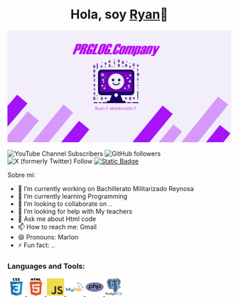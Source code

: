 <div align="center">
<h1>Hola, soy <a href='nadaxd'>Ryan</a>👋</h1>
</div>

<img src="banner.jpg">

![YouTube Channel Subscribers](https://img.shields.io/youtube/channel/subscribers/UCVxVhwzACCEodW3PCduV1Og)
![GitHub followers](https://img.shields.io/github/followers/13k13k13)
![X (formerly Twitter) Follow](https://img.shields.io/twitter/follow/RyanMaldonadoFF)
[![Static Badge](https://img.shields.io/badge/Facebook-3D88E3)](https://www.facebook.com/profile.php?id=61567334735338)




Sobre mi:

- 🔭 I’m currently working on Bachillerato Militarizado Reynosa
- 🌱 I’m currently learning Programming
- 👯 I’m looking to collaborate on ..
- 🤔 I’m looking for help with My teachers
- 💬 Ask me about Html code
- 📫 How to reach me: Gmail
- 😄 Pronouns: Marlon
- ⚡ Fun fact: ..


<h3 align="left">Languages and Tools:</h3>
<p align="left"> <a href="https://www.w3schools.com/css/" target="_blank" rel="noreferrer"> <img src="https://raw.githubusercontent.com/devicons/devicon/master/icons/css3/css3-original-wordmark.svg" alt="css3" width="40" height="40"/> </a> <a href="https://www.w3.org/html/" target="_blank" rel="noreferrer"> <img src="https://raw.githubusercontent.com/devicons/devicon/master/icons/html5/html5-original-wordmark.svg" alt="html5" width="40" height="40"/> </a> <a href="https://developer.mozilla.org/en-US/docs/Web/JavaScript" target="_blank" rel="noreferrer"> <img src="https://raw.githubusercontent.com/devicons/devicon/master/icons/javascript/javascript-original.svg" alt="javascript" width="40" height="40"/> </a> <a href="https://www.mysql.com/" target="_blank" rel="noreferrer"> <img src="https://raw.githubusercontent.com/devicons/devicon/master/icons/mysql/mysql-original-wordmark.svg" alt="mysql" width="40" height="40"/> </a> <a href="https://www.php.net" target="_blank" rel="noreferrer"> <img src="https://raw.githubusercontent.com/devicons/devicon/master/icons/php/php-original.svg" alt="php" width="40" height="40"/> </a> <a href="https://www.postgresql.org" target="_blank" rel="noreferrer"> <img src="https://raw.githubusercontent.com/devicons/devicon/master/icons/postgresql/postgresql-original-wordmark.svg" alt="postgresql" width="40" height="40"/> </a> </p>
